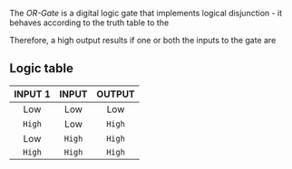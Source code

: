 The *OR-Gate* is a digital logic gate that implements logical
disjunction - it behaves according to the truth table to the

Therefore, a high output results if one or both the inputs to the gate are

## Logic table

| INPUT 1 | INPUT | OUTPUT |
| :-----: | :---: | :----: |
| Low | Low | Low |
| `High` | Low | `High` |
| Low | `High` | `High` |
| `High` | `High` | `High` |
